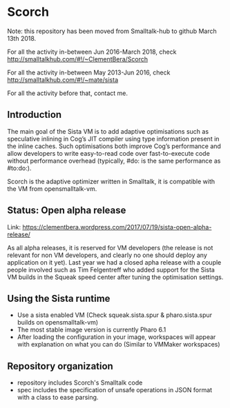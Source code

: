 # Scorch

Note: this repository has been moved from Smalltalk-hub to github March 13th 2018.

For all the activity in-between Jun 2016-March 2018, check http://smalltalkhub.com/#!/~ClementBera/Scorch

For all the activity in-between May 2013-Jun 2016, check http://smalltalkhub.com/#!/~mate/sista

For all the activity before that, contact me.

## Introduction

The main goal of the Sista VM is to add adaptive optimisations such as speculative inlining in Cog’s JIT compiler using type information present in the inline caches. Such optimisations both improve Cog’s performance and allow developers to write easy-to-read code over fast-to-execute code without performance overhead (typically, #do: is the same performance as #to:do:).

Scorch is the adaptive optimizer written in Smalltalk, it is compatible with the VM from opensmalltalk-vm.

## Status: Open alpha release

Link: https://clementbera.wordpress.com/2017/07/19/sista-open-alpha-release/

As all alpha releases, it is reserved for VM developers (the release is not relevant for non VM developers, and clearly no one should deploy any application on it yet). Last year we had a closed apha release with a couple people involved such as Tim Felgentreff who added support for the Sista VM builds in the Squeak speed center after tuning the optimisation settings.


## Using the Sista runtime

- Use a sista enabled VM (Check squeak.sista.spur & pharo.sista.spur builds on opensmalltalk-vm)
- The most stable image version is currently Pharo 6.1
- After loading the configuration in your image, workspaces will appear with explanation on what you can do (Similar to VMMaker workspaces)

## Repository organization

- repository includes Scorch's Smalltalk code
- spec includes the specification of unsafe operations in JSON format with a class to ease parsing.
